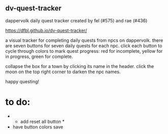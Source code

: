 ## dv-quest-tracker
dappervolk daily quest tracker
created by fel (#575) and rae (#436)

https://dfbl.github.io/dv-quest-tracker/

a visual tracker for completing daily quests from npcs on dappervolk. there are seven buttons for seven daily quests for each npc. click each button to cycle through colors to mark quest progress: red for incomplete, yellow for in progress, green for complete.

collapse the box for a town by clicking its name in the header. click the moon on the top right corner to darken the npc names.

happy questing!

# to do:
- * add reset all button *
- have button colors save
